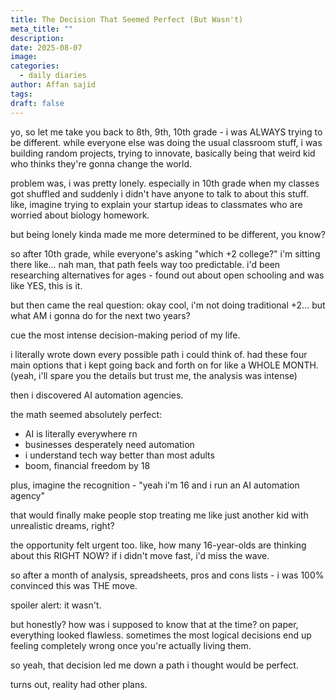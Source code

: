 ```yaml
---
title: The Decision That Seemed Perfect (But Wasn't)
meta_title: ""
description:
date: 2025-08-07
image:
categories:
  - daily diaries
author: Affan sajid
tags:
draft: false
---
```


yo, so let me take you back to 8th, 9th, 10th grade - i was ALWAYS trying to be different. while everyone else was doing the usual classroom stuff, i was building random projects, trying to innovate, basically being that weird kid who thinks they're gonna change the world.

problem was, i was pretty lonely. especially in 10th grade when my classes got shuffled and suddenly i didn't have anyone to talk to about this stuff. like, imagine trying to explain your startup ideas to classmates who are worried about biology homework.

but being lonely kinda made me more determined to be different, you know?

so after 10th grade, while everyone's asking "which +2 college?" i'm sitting there like... nah man, that path feels way too predictable. i'd been researching alternatives for ages - found out about open schooling and was like YES, this is it.

but then came the real question: okay cool, i'm not doing traditional +2... but what AM i gonna do for the next two years?

cue the most intense decision-making period of my life.

i literally wrote down every possible path i could think of. had these four main options that i kept going back and forth on for like a WHOLE MONTH. (yeah, i'll spare you the details but trust me, the analysis was intense)

then i discovered AI automation agencies.

the math seemed absolutely perfect:

- AI is literally everywhere rn
- businesses desperately need automation
- i understand tech way better than most adults
- boom, financial freedom by 18

plus, imagine the recognition - "yeah i'm 16 and i run an AI automation agency"

that would finally make people stop treating me like just another kid with unrealistic dreams, right?

the opportunity felt urgent too. like, how many 16-year-olds are thinking about this RIGHT NOW? if i didn't move fast, i'd miss the wave.

so after a month of analysis, spreadsheets, pros and cons lists - i was 100% convinced this was THE move.

spoiler alert: it wasn't.

but honestly? how was i supposed to know that at the time? on paper, everything looked flawless. sometimes the most logical decisions end up feeling completely wrong once you're actually living them.

so yeah, that decision led me down a path i thought would be perfect.

turns out, reality had other plans.
